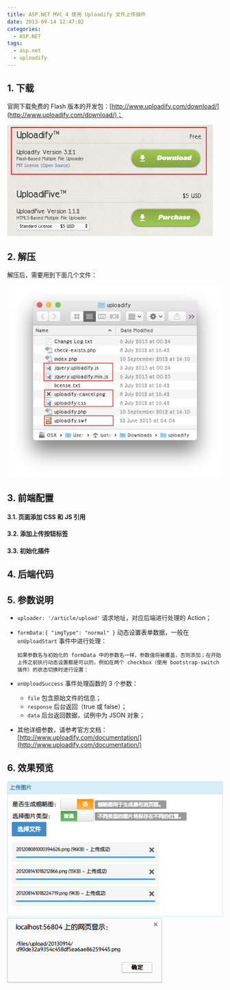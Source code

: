 ```yaml
---
title: ASP.NET MVC 4 使用 Uploadify 文件上传插件
date: 2013-09-14 12:47:02
categories:
  - ASP.NET
tags:
  - asp.net
  - uploadify
---
```


## 1. 下载

官网下载免费的 Flash 版本的开发包：[http://www.uploadify.com/download/](http://www.uploadify.com/download/)；

![](/images/asp-net-mvc-uploadify/asp-net-mvc-uploadify-01.png)

## 2. 解压

解压后，需要用到下面几个文件：

![](/images/asp-net-mvc-uploadify/asp-net-mvc-uploadify-02.png)

## 3. 前端配置

#### 3.1. 页面添加 CSS 和 JS 引用

<script src="https://gist.github.com/luotaoyeah/6cf3d7b79f2a683c4adbd7263998cc05.js"></script>

#### 3.2. 添加上传按钮标签

<script src="https://gist.github.com/luotaoyeah/d4250e7c2af06c65c096ca11f3a6a5e1.js"></script>

#### 3.3. 初始化插件

<script src="https://gist.github.com/luotaoyeah/8aa5ceaeeca73d58c52151385a8842b2.js"></script>

## 4. 后端代码

<script src="https://gist.github.com/luotaoyeah/e0098b3e0e93ac3aca5ba7a1dd6791c0.js"></script>

## 5. 参数说明

- `uploader: '/article/upload'` 请求地址，对应后端进行处理的 Action；
- `formData:{ "imgType": "normal" }` 动态设置表单数据，一般在 `onUploadStart` 事件中进行处理：

  <script src="https://gist.github.com/luotaoyeah/933a1f8c398bf668811b336aa14d489f.js"></script>

      如果参数名与初始化的 formData 中的参数名一样，参数值将被覆盖，否则添加；在开始上传之前执行动态设置都是可以的，例如在两个 checkbox（使用 bootstrap-switch 插件）的状态切换时进行设置：

  <script src="https://gist.github.com/luotaoyeah/6d815bb02ea2202442719dcae7cddd11.js"></script>

* `onUploadSuccess` 事件处理函数的 3 个参数：

  - `file` 包含原始文件的信息；
  - `response` 后台返回（true 或 false）；
  - `data` 后台返回数据，试例中为 JSON 对象；

* 其他详细参数，请参考官方文档：[http://www.uploadify.com/documentation/](http://www.uploadify.com/documentation/)

## 6. 效果预览

![](/images/asp-net-mvc-uploadify/asp-net-mvc-uploadify-03.png)
![](/images/asp-net-mvc-uploadify/asp-net-mvc-uploadify-04.png)
